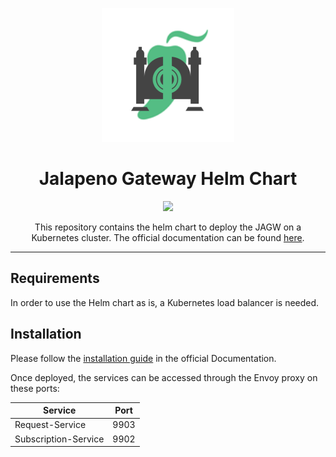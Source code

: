 <p align="center">
	<img src="https://github.com/jalapeno-api-gateway/.github/raw/main/img/logo.png">
</p>
<h1 align="center">Jalapeno Gateway Helm Chart</h1>
<p align="center">
	<img src="https://img.shields.io/github/v/tag/jalapeno-api-gateway/jagw.svg?label=release&logo=github&style=flat-square">
</p>

<p align="center">
This repository contains the helm chart to deploy the JAGW on a Kubernetes cluster.
The official documentation can be found <a href="https://jalapeno-api-gateway.github.io/jagw">here</a>.
</p>

---

## Requirements
In order to use the Helm chart as is, a Kubernetes load balancer is needed.

## Installation
Please follow the [installation guide](https://jalapeno-api-gateway.github.io/jagw/docs/installation/) in the official Documentation.

Once deployed, the services can be accessed through the Envoy proxy on these ports:

Service | Port
--- | ---
Request-Service | 9903
Subscription-Service | 9902
